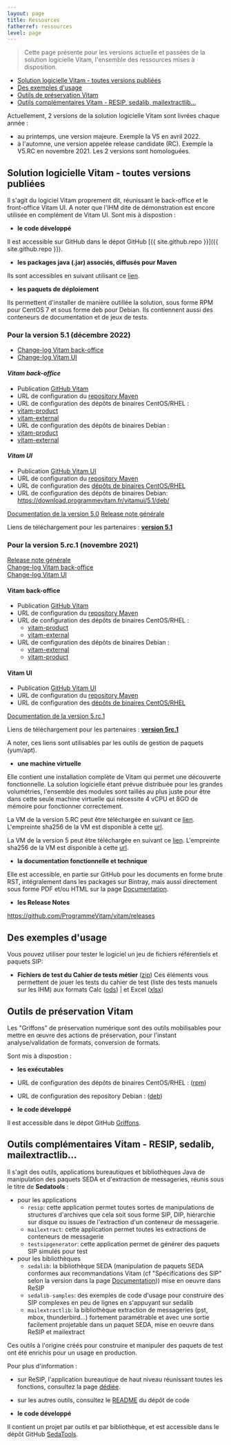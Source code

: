 ```yaml
---
layout: page
title: Ressources
fatherref: ressources
level: page
---
```


> Cette page présente pour les versions actuelle et passées de la solution logicielle Vitam, l'ensemble des ressources mises à disposition.

* [Solution logicielle Vitam - toutes versions publiées](#touteversion)
* [Des exemples d'usage](#exemples)
* [Outils de préservation Vitam](#preservation)
* [Outils complémentaires Vitam - RESIP, sedalib, mailextractlib...](#resip)


Actuellement, 2 versions de la solution logicielle Vitam sont livrées chaque année :
- au printemps, une version majeure. Exemple la V5 en avril 2022.
- à l'automne, une version appelée release candidate (RC). Exemple la V5.RC en novembre 2021.
Les 2 versions sont homologuées.




<a name="touteversion"></a>
## Solution logicielle Vitam - toutes versions publiées

Il s'agit du logiciel Vitam proprement dit, réunissant le back-office et le front-office Vitam UI. A noter que l'IHM dite de démonstration est encore utilisée en complément de Vitam UI. Sont mis à dispostion :

* **le code développé**

Il est accessible sur GitHub dans le dépot GitHub [{{ site.github.repo }}]({{ site.github.repo }}).

* **les packages java (.jar) associés, diffusés pour Maven**

Ils sont accessibles en suivant utilisant ce [lien](https://download.programmevitam.fr/vitam_repository/5.1/mvn_repo/).

* **les paquets de déploiement**

Ils permettent d'installer de manière outillée la solution, sous forme RPM pour CentOS 7 et sous forme deb pour Debian. Ils contiennent aussi des conteneurs de documentation et de jeux de tests.

### Pour la version 5.1 (décembre 2022)

- [Change-log Vitam back-office](https://github.com/ProgrammeVitam/vitam/releases/download/5.1/changelog_vitam.5.1.pdf)  
- [Change-log Vitam UI](https://github.com/ProgrammeVitam/vitam-ui/releases/download/5.1/changelog-vitam-UI.5.1.pdf) 

#### *Vitam back-office*

- Publication [GitHub Vitam](https://github.com/ProgrammeVitam/vitam/tree/5.1)
- URL de configuration du [repository Maven](https://download.programmevitam.fr/vitam_repository/5.1/mvn_repo/) 
- URL de configuration des dépôts de binaires CentOS/RHEL :
- [vitam-product](https://download.programmevitam.fr/vitam_repository/5.1/rpm/vitam-product/)
- [vitam-external](https://download.programmevitam.fr/vitam_repository/5.1/rpm/vitam-external/)
- URL de configuration des dépôts de binaires Debian :
- [vitam-product](https://download.programmevitam.fr/vitam_repository/5.1/deb/vitam-product/)
- [vitam-external](https://download.programmevitam.fr/vitam_repository/5.1/deb/vitam-external/)


#### *Vitam UI*

- Publication [GitHub Vitam UI](https://github.com/ProgrammeVitam/vitam-ui/tree/5.1)
- URL de configuration du [repository Maven](https://download.programmevitam.fr/vitamui/5.1/mvn_repo/)
- URL de configuration des [dépôts de binaires CentOS/RHEL](https://download.programmevitam.fr/vitamui/5.1/rpm/)
- URL de configuration des dépôts de binaires Debian:
https://download.programmevitam.fr/vitamui/5.1/deb/


[Documentation de la version 5.0](https://www.programmevitam.fr/pages/documentation/)
[Release note générale](/ressources/RefCourant/Release_notes_5.0.pdf)  

Liens de téléchargement pour les partenaires :  [**version 5.1**](https://support.programmevitam.fr/releases/5.1/index.html)  


### Pour la version 5.rc.1 (novembre 2021)

[Release note générale](/ressources/RefCourant/Release_notes_5.rc.1.pdf)  
[Change-log Vitam back-office](https://github.com/ProgrammeVitam/vitam/releases/download/5.rc.1/changelog_vitam_5.rc.1.pdf)  
[Change-log Vitam UI](https://github.com/ProgrammeVitam/vitam-ui/releases/download/5.rc.1/changelog_vitam-ui-5.rc.1.pdf)  

#### Vitam back-office
* Publication [GitHub Vitam](https://github.com/ProgrammeVitam/vitam/tree/master_5.rc.1)
* URL de configuration du [repository Maven](https://download.programmevitam.fr/vitam_repository/5.rc.1/)
* URL de configuration des dépôts de binaires CentOS/RHEL :  
	* [vitam-product](https://download.programmevitam.fr/vitam_repository/5.rc.1/rpm/vitam-product/)  
	* [vitam-external](https://download.programmevitam.fr/vitam_repository/5.rc.1/rpm/vitam-external/)
* URL de configuration des dépôts de binaires Debian :  
	* [vitam-external](https://download.programmevitam.fr/vitam_repository/5.rc.1/deb/vitam-external/)  
	* [vitam-product](https://download.programmevitam.fr/vitam_repository/5.rc.1/deb/vitam-product/)


#### Vitam UI
* Publication [GitHub Vitam UI](https://github.com/ProgrammeVitam/vitam-ui/releases/tag/5.rc.1)
* URL de configuration du [repository Maven](https://download.programmevitam.fr/vitamui/5.rc.1/)
* URL de configuration des [dépôts de binaires CentOS/RHEL](https://download.programmevitam.fr/vitamui/5.rc.1/rpm/)

[Documentation de la version 5.rc.1](https://www.programmevitam.fr/pages/documentation/liste_doc_ancienne/#5RC)
  


Liens de téléchargement pour les partenaires : [**version 5rc.1**](https://v5rc.env.programmevitam.fr/)   



A noter, ces liens sont utilisables par les outils de gestion de paquets (yum/apt).

* **une machine virtuelle**

Elle contient une installation complète de Vitam qui permet une découverte fonctionnelle.
La solution logicielle étant prévue distribuée pour les grandes volumétries, l'ensemble des modules sont taillés au plus juste pour être dans cette seule machine virtuelle qui nécessite 4 vCPU et 8GO de mémoire pour fonctionner correctement.

La VM de la version 5.RC peut être téléchargée en suivant ce [lien](https://download.programmevitam.fr/vitam_repository/5.rc.1/VM/demo_vitam_5.rc.1.ova).
L'empreinte sha256 de la VM est disponible à cette [url](https://download.programmevitam.fr/vitam_repository/5.rc.1/VM/demo_vitam_5.rc.1.sha256).

La VM de la version 5 peut être téléchargée en suivant ce [lien](https://download.programmevitam.fr/vitam_repository/5.0/VM/demo_vitam_5.0.ova).
L'empreinte sha256 de la VM est disponible à cette [url](https://download.programmevitam.fr/vitam_repository/5.0/VM/demo_vitam_5.0.sha256).





* **la documentation fonctionnelle et technique**

Elle est accessible, en partie  sur GitHub pour les documents en forme brute RST, intégralement dans les packages sur Bintray, mais aussi directement sous forme PDF et/ou HTML sur la page [Documentation](/pages/documentation).

* **les Release Notes**

<https://github.com/ProgrammeVitam/vitam/releases>

<a name="exemples"></a>
## Des exemples d'usage

Vous pouvez utiliser pour tester le logiciel un jeu de fichiers référentiels et paquets SIP:

* **Fichiers de test du Cahier de tests métier**
([zip](https://download.programmevitam.fr/jeux_de_tests/v5/Jeux_de_tests_fonctionnels_V5.zip)) Ces éléments vous permettent de jouer les tests du cahier de test (liste des tests manuels sur les IHM) aux formats Calc ([ods](/ressources/DocCourante/autres/fonctionnel/VITAM_cahier_de_recette_fonctionnel.ods)) \| et Excel ([xlsx](/ressources/DocCourante/autres/fonctionnel/VITAM_cahier_de_recette_fonctionnel.xlsx)) 

<a name="preservation"></a>
## Outils de préservation Vitam

Les "Griffons" de préservation numérique sont des outils mobilisables pour mettre en œuvre des actions de préservation, pour l'instant analyse/validation de formats, conversion de formats.

Sont mis à dispostion :

* **les exécutables**

* URL de configuration des dépôts de binaires CentOS/RHEL : ([rpm](http://download.programmevitam.fr/vitam_griffins/1.16.0/rpm/))
* URL de configuration des repository Debian : ([deb](http://download.programmevitam.fr/vitam_griffins/1.16.0/deb/))

* **le code développé**

Il est accessible dans le dépot GitHub [Griffons](https://github.com/ProgrammeVitam/vitam-griffins/tree/1.16.0).

<a name="resip"></a>
## Outils complémentaires Vitam - RESIP, sedalib, mailextractlib...

Il s'agit des outils, applications bureautiques et bibliothèques Java de manipulation des paquets SEDA et d'extraction de messageries, réunis sous le titre de **Sedatools** :

* pour les applications
  * ``resip``: cette application permet toutes sortes de manipulations de structures d'archives que cela soit sous forme SIP, DIP, hiérarchie sur disque ou issues de l'extraction d'un conteneur de messagerie.
  * ``mailextract``: cette application permet toutes les extractions de conteneurs de messagerie
  * ``testsipgenerator``: cette application permet de générer des paquets SIP simulés pour test
* pour les bibliothèques
  * ``sedalib``: la bibliothèque SEDA (manipulation de paquets SEDA conformes aux recommandations Vitam (cf "Spécifications des SIP" selon la version dans la page [Documentation](/pages/documentation))) mise en oeuvre dans ReSIP
  * ``sedalib-samples``: des exemples de code d'usage pour construire des SIP complexes en peu de lignes en s'appuyant sur sedalib
  * ``mailextractlib``: la bibliothèque extraction de messageries (pst, mbox, thunderbird...) fortement paramétrable et avec une sortie facilement projetable dans un paquet SEDA, mise en oeuvre dans ReSIP et mailextract

Ces outils à l'origine créés pour construire et manipuler des paquets de test ont été enrichis pour un usage en production.

Pour plus d'information :
* sur ReSIP, l'application bureautique de haut niveau réunissant toutes les fonctions, consultez la page [dédiée](/pages/ressources/resip).
* sur les autres outils, consultez le [README](https://github.com/ProgrammeVitam/sedatools/blob/master/README.md) du dépôt de code


* **le code développé**

Il contient un projet par outils et par bibliothèque, et est accessible dans le dépôt GitHub [SedaTools](https://github.com/ProgrammeVitam/sedatools). 
